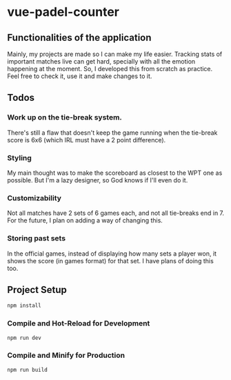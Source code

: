 # vue-padel-counter

## Functionalities of the application

Mainly, my projects are made so I can make my life easier. Tracking stats of important matches live can get hard, specially with all the emotion happening at the moment. So, I developed this from scratch as practice. Feel free to check it, use it and make changes to it.

## Todos

### Work up on the tie-break system.

There's still a flaw that doesn't keep the game running when the tie-break score is 6x6 (which IRL must have a 2 point difference).

### Styling

My main thought was to make the scoreboard as closest to the WPT one as possible. But I'm a lazy designer, so God knows if I'll even do it.

### Customizability

Not all matches have 2 sets of 6 games each, and not all tie-breaks end in 7. For the future, I plan on adding a way of changing this.

### Storing past sets

In the official games, instead of displaying how many sets a player won, it shows the score (in games format) for that set. I have plans of doing this too.

## Project Setup

```sh
npm install
```

### Compile and Hot-Reload for Development

```sh
npm run dev
```

### Compile and Minify for Production

```sh
npm run build
```
